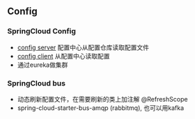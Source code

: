 ## Config

### SpringCloud Config
- [config server](../../config-server/Readme.md) 配置中心从配置仓库读取配置文件
- [config client](../../config-client/readme.md) 从配置中心读取配置
- 通过eureka做集群

### SpringCloud bus
- 动态刷新配置文件，在需要刷新的类上加注解  @RefreshScope
- spring-cloud-starter-bus-amqp (rabbitmq), 也可以用kafka


